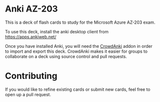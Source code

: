 # Anki AZ-203
This is a deck of flash cards to study for the Microsoft Azure AZ-203 exam. 

To use this deck, install the anki desktop client from https://apps.ankiweb.net/

Once you have installed Anki, you will need the [CrowdAnki](https://ankiweb.net/shared/info/1788670778) addon in order to import and export this deck.  CrowdAnki makes it easier for groups to collaborate on a deck using source control and pull requests.

# Contributing
If you would like to refine existing cards or submit new cards, feel free to open up a pull request.
